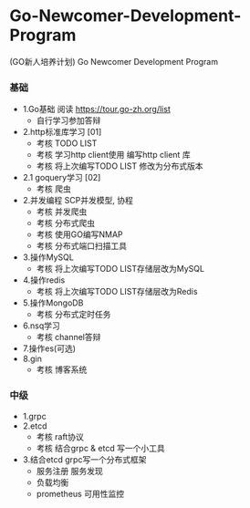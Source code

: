 # Go-Newcomer-Development-Program
(GO新人培养计划) Go Newcomer Development Program
### 基础
- 1.Go基础 阅读 https://tour.go-zh.org/list  
    - 自行学习参加答辩
- 2.http标准库学习 [01]
    - 考核 TODO LIST
    - 考核 学习http client使用 编写http client 库
    - 考核 将上次编写TODO LIST 修改为分布式版本
- 2.1 goquery学习 [02]
    - 考核 爬虫 
- 2.并发编程 SCP并发模型, 协程
    - 考核 并发爬虫
    - 考核 分布式爬虫
    - 考核 使用GO编写NMAP
    - 考核 分布式端口扫描工具
- 3.操作MySQL
    - 考核 将上次编写TODO LIST存储层改为MySQL
- 4.操作redis
    - 考核 将上次编写TODO LIST存储层改为Redis
- 5.操作MongoDB
    - 考核 分布式定时任务
- 6.nsq学习
    - 考核 channel答辩
- 7.操作es(可选)
- 8.gin 
    - 考核 博客系统
### 中级
- 1.grpc
- 2.etcd
    - 考核 raft协议
    - 考核 结合grpc & etcd 写一个小工具
- 3.结合etcd grpc写一个分布式框架
    - 服务注册 服务发现
    - 负载均衡
    - prometheus 可用性监控
